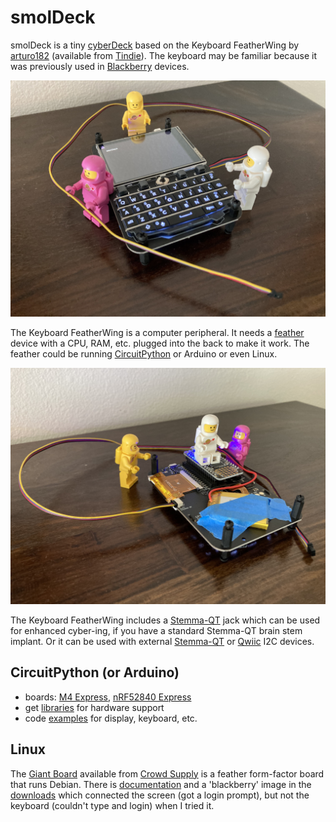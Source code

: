 # smolDeck

smolDeck is a tiny [cyberDeck](https://www.reddit.com/r/cyberDeck/) based on the Keyboard FeatherWing by [arturo182](https://github.com/arturo182) (available from [Tindie](https://www.tindie.com/products/arturo182/keyboard-featherwing-qwerty-keyboard-26-lcd/)). The keyboard may be familiar because it was previously used in [Blackberry](https://github.com/arturo182/BBQ10KBD) devices.

![smolDeck front](images/smolDeck-front.jpg)

The Keyboard FeatherWing is a computer peripheral.  It needs a [feather](https://www.adafruit.com/feather) device with a CPU, RAM, etc. plugged into the back to make it work. The feather could be running [CircuitPython](https://circuitpython.org/) or Arduino or even Linux.

![smolDeck back](images/smolDeck-back.jpg)

The Keyboard FeatherWing includes a [Stemma-QT](https://learn.adafruit.com/introducing-adafruit-stemma-qt/what-is-stemma-qt) jack which can be used for enhanced cyber-ing, if you have a standard Stemma-QT brain stem implant. Or it can be used with external [Stemma-QT](https://www.adafruit.com/category/1005) or [Qwiic](https://www.sparkfun.com/qwiic) I2C devices.

## CircuitPython (or Arduino)

* boards: [M4 Express](https://www.adafruit.com/product/3857), [nRF52840 Express](https://www.adafruit.com/product/4062)
* get [libraries](https://github.com/arturo182/keyboard_featherwing_sw/tree/master/circuitpython) for hardware support
* code [examples](https://www.solder.party/docs/keyboard-featherwing/examples/) for display, keyboard, etc.

## Linux

The [Giant Board](https://groboards.com/giant-board) available from [Crowd Supply](https://www.crowdsupply.com/groboards/giant-board) is a feather form-factor board that runs Debian. There is [documentation](https://groboards.com/docs) and a 'blackberry' image in the [downloads](http://downloads.groboards.com) which connected the screen (got a login prompt), but not the keyboard (couldn't type and login) when I tried it. 


